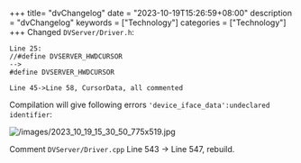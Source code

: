 +++
title= "dvChangelog"
date = "2023-10-19T15:26:59+08:00"
description = "dvChangelog"
keywords = ["Technology"]
categories = ["Technology"]
+++
Changed `DVServer/Driver.h`:    

```
Line 25: 
//#define DVSERVER_HWDCURSOR
-->
#define DVSERVER_HWDCURSOR

Line 45->Line 58, CursorData, all commented
```
Compilation will give following errors `'device_iface_data':undeclared identifier`:      

![/images/2023_10_19_15_30_50_775x519.jpg](/images/2023_10_19_15_30_50_775x519.jpg)

Comment `DVServer/Driver.cpp` Line 543 -> Line 547, rebuild. 
